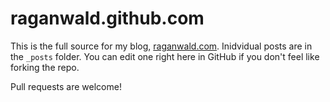 # raganwald.github.com

This is the full source for my blog, [raganwald.com]. Inidvidual posts are in the `_posts` folder. You can edit one right here in GitHub if you don't feel like forking the repo.

[raganwald.com]: http://raganwald.com "Reg Braithwaite's Technical Blog"

Pull requests are welcome!
